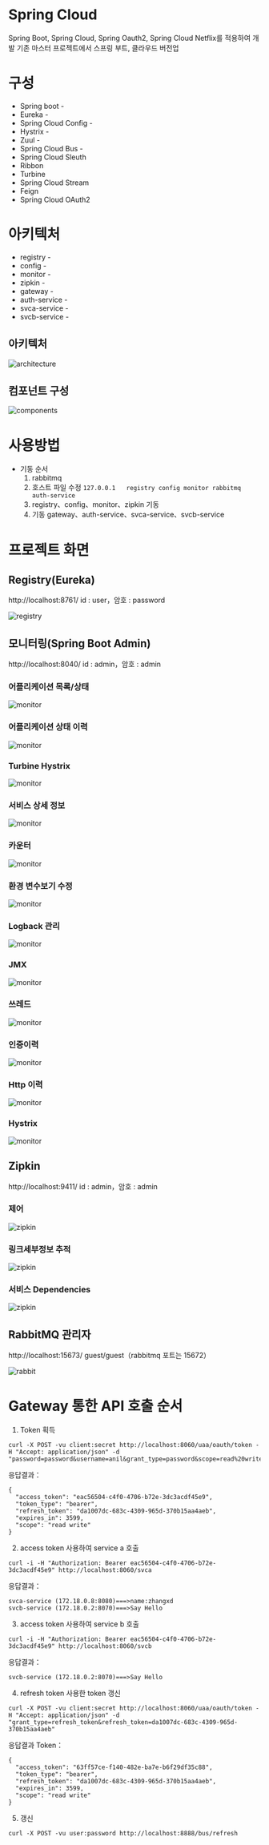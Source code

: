 # Spring Cloud
 Spring Boot, Spring Cloud, Spring Oauth2, Spring Cloud Netflix를 적용하여 개발
 기존 마스터 프로젝트에서 스프링 부트, 클라우드 버전업

# 구성
* Spring boot - 
* Eureka - 
* Spring Cloud Config - 
* Hystrix - 
* Zuul - 
* Spring Cloud Bus - 
* Spring Cloud Sleuth
* Ribbon
* Turbine
* Spring Cloud Stream
* Feign
* Spring Cloud OAuth2

# 아키텍처
* registry - 
* config - 
* monitor - 
* zipkin - 
* gateway - 
* auth-service - 
* svca-service - 
* svcb-service - 

## 아키텍처
![architecture](/screenshots/architecture.jpg)
## 컴포넌트 구성
![components](/screenshots/components.jpg)


# 사용방법
* 기동 순서
    1. rabbitmq
    2. 호스트 파일 수정
       `127.0.0.1	registry config monitor rabbitmq auth-service`  
    3. registry、config、monitor、zipkin 기동
    4. 기동 gateway、auth-service、svca-service、svcb-service


# 프로젝트 화면

## Registry(Eureka)
http://localhost:8761/ id : user，암호 : password

![registry](/screenshots/registry.jpg)
## 모니터링(Spring Boot Admin)
http://localhost:8040/ id : admin，암호 : admin
### 어플리케이션 목록/상태
![monitor](/screenshots/monitor1.jpg)
### 어플리케이션 상태 이력
![monitor](/screenshots/monitor2.jpg)
### Turbine Hystrix
![monitor](/screenshots/monitor3.jpg)
### 서비스 상세 정보
![monitor](/screenshots/monitor4.jpg)
### 카운터
![monitor](/screenshots/monitor5.jpg)
### 환경 변수보기 수정
![monitor](/screenshots/monitor6.jpg)
### Logback 관리
![monitor](/screenshots/monitor7.jpg)
### JMX
![monitor](/screenshots/monitor8.jpg)
### 쓰레드
![monitor](/screenshots/monitor9.jpg)
### 인증이력
![monitor](/screenshots/monitor10.jpg)
### Http 이력
![monitor](/screenshots/monitor11.jpg)
### Hystrix
![monitor](/screenshots/monitor12.jpg)
## Zipkin
http://localhost:9411/ id : admin，암호 : admin
### 제어
![zipkin](/screenshots/zipkin1.jpg)
### 링크세부정보 추적
![zipkin](/screenshots/zipkin2.jpg)
### 서비스 Dependencies
![zipkin](/screenshots/zipkin3.jpg)
## RabbitMQ 관리자
http://localhost:15673/ guest/guest（rabbitmq 포트는 15672）

![rabbit](/screenshots/rabbit.jpg)

# Gateway 통한 API 호출 순서
1. Token 획득
```
curl -X POST -vu client:secret http://localhost:8060/uaa/oauth/token -H "Accept: application/json" -d "password=password&username=anil&grant_type=password&scope=read%20write"
```
응답결과：
```
{
  "access_token": "eac56504-c4f0-4706-b72e-3dc3acdf45e9",
  "token_type": "bearer",
  "refresh_token": "da1007dc-683c-4309-965d-370b15aa4aeb",
  "expires_in": 3599,
  "scope": "read write"
}
```
2. access token 사용하여 service a 호출
```
curl -i -H "Authorization: Bearer eac56504-c4f0-4706-b72e-3dc3acdf45e9" http://localhost:8060/svca
```
응답결과：
```
svca-service (172.18.0.8:8080)===>name:zhangxd
svcb-service (172.18.0.2:8070)===>Say Hello
```
3. access token 사용하여 service b 호출
```
curl -i -H "Authorization: Bearer eac56504-c4f0-4706-b72e-3dc3acdf45e9" http://localhost:8060/svcb
```
응답결과：
```
svcb-service (172.18.0.2:8070)===>Say Hello
```
4. refresh token 사용한 token 갱신
```
curl -X POST -vu client:secret http://localhost:8060/uaa/oauth/token -H "Accept: application/json" -d "grant_type=refresh_token&refresh_token=da1007dc-683c-4309-965d-370b15aa4aeb"
```
응답결과 Token：
```
{
  "access_token": "63ff57ce-f140-482e-ba7e-b6f29df35c88",
  "token_type": "bearer",
  "refresh_token": "da1007dc-683c-4309-965d-370b15aa4aeb",
  "expires_in": 3599,
  "scope": "read write"
}
```
5. 갱신
```
curl -X POST -vu user:password http://localhost:8888/bus/refresh
```
